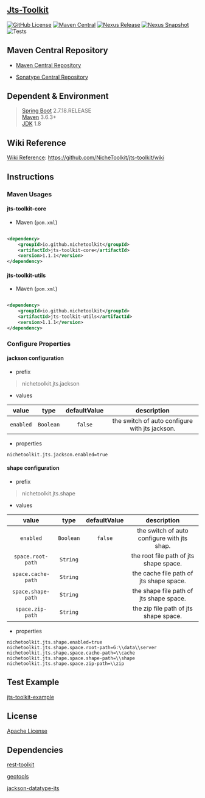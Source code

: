 ## [Jts-Toolkit](https://github.com/NicheToolkit/jts-toolkit)

[![GitHub License](https://img.shields.io/badge/license-Apache-blue.svg)](https://github.com/NicheToolkit/jts-toolkit/blob/master/LICENSE)
[![Maven Central](https://img.shields.io/maven-central/v/io.github.nichetoolkit/jts-toolkit-utils)](https://central.sonatype.com/search?smo=true&q=jts-toolkit-utils&namespace=io.github.nichetoolkit)
[![Nexus Release](https://img.shields.io/nexus/r/io.github.nichetoolkit/jts-toolkit-utils?server=https%3A%2F%2Fs01.oss.sonatype.org)](https://s01.oss.sonatype.org/content/repositories/releases/io/github/nichetoolkit/jts-toolkit-utils/)
[![Nexus Snapshot](https://img.shields.io/nexus/s/io.github.nichetoolkit/jts-toolkit-utils?server=https%3A%2F%2Fs01.oss.sonatype.org)](https://s01.oss.sonatype.org/content/repositories/snapshots/io/github/nichetoolkit/jts-toolkit-utils/)
![Tests](https://github.com/NicheToolkit/jts-toolkit/workflows/Tests/badge.svg)

## Maven Central Repository

- [Maven Central Repository](https://mvnrepository.com/search?q=io.github.nichetoolkit)

- [Sonatype Central Repository](https://central.sonatype.dev/search?q=io.github.nichetoolkit)

## Dependent & Environment

> [Spring Boot](https://spring.io/projects/spring-boot) 2.7.18.RELEASE\
> [Maven](https://maven.apache.org/) 3.6.3+\
> [JDK](https://www.oracle.com/java/technologies/downloads/#java8) 1.8

## Wiki Reference

[Wiki Reference](https://github.com/NicheToolkit/jts-toolkit/wiki): https://github.com/NicheToolkit/jts-toolkit/wiki

## Instructions

### Maven Usages

#### jts-toolkit-core

* Maven (`pom.xml`)

```xml

<dependency>
    <groupId>io.github.nichetoolkit</groupId>
    <artifactId>jts-toolkit-core</artifactId>
    <version>1.1.1</version>
</dependency>
```

#### jts-toolkit-utils

* Maven (`pom.xml`)

```xml

<dependency>
    <groupId>io.github.nichetoolkit</groupId>
    <artifactId>jts-toolkit-utils</artifactId>
    <version>1.1.1</version>
</dependency>
```

### Configure Properties

#### jackson configuration

* prefix

>
> nichetoolkit.jts.jackson
>

* values

|   value   |   type    | defaultValue |                  description                   |
|:---------:|:---------:|:------------:|:----------------------------------------------:|
| `enabled` | `Boolean` |   `false`    | the switch of auto configure with jts jackson. |

* properties

```properties
nichetoolkit.jts.jackson.enabled=true
```

#### shape configuration

* prefix

>
> nichetoolkit.jts.shape
>

* values

|       value        |   type    | defaultValue |                 description                 |
|:------------------:|:---------:|:------------:|:-------------------------------------------:|
|     `enabled`      | `Boolean` |   `false`    | the switch of auto configure with jts shap. |
| `space.root-path`  | `String`  |              |   the root file path of jts shape space.    |
| `space.cache-path` | `String`  |              |   the cache file path of jts shape space.   |
| `space.shape-path` | `String`  |              |   the shape file path of jts shape space.   |
|  `space.zip-path`  | `String`  |              |    the zip file path of jts shape space.    |

* properties

```properties
nichetoolkit.jts.shape.enabled=true
nichetoolkit.jts.shape.space.root-path=G:\\data\\server
nichetoolkit.jts.shape.space.cache-path=\\cache
nichetoolkit.jts.shape.space.shape-path=\\shape
nichetoolkit.jts.shape.space.zip-path=\\zip
```

## Test Example

[jts-toolkit-example](https://github.com/NicheToolkit/jts-toolkit/tree/master/jts-toolkit-example)

## License

[Apache License](https://www.apache.org/licenses/LICENSE-2.0)

## Dependencies

[rest-toolkit](https://github.com/NicheToolkit/rest-toolkit)

[geotools](https://github.com/geotools/geotools)

[jackson-datatype-jts](https://github.com/bedatadriven/jackson-datatype-jts)

